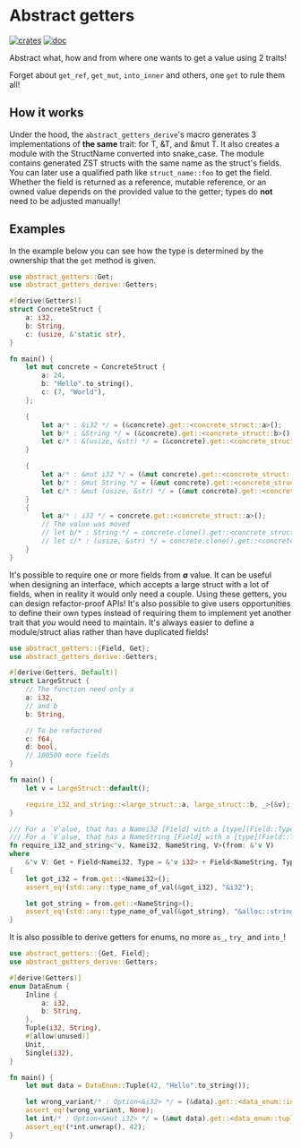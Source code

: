 Abstract getters
=============
[![crates](https://img.shields.io/crates/v/abstract-getters?style=for-the-badge)](https://crates.io/crates/abstract-getters/)
[![doc](https://img.shields.io/docsrs/abstract-getters?style=for-the-badge)](https://docs.rs/abstract-getters/latest/)

Abstract what, how and from where one wants to get a value using 2 traits!

Forget about `get_ref`, `get_mut`, `into_inner` and others, one `get` to rule them all!

## How it works

Under the hood, the `abstract_getters_derive`'s macro generates 3 implementations of **the same** trait: for T, &T, and &mut T.
It also creates a module with the StructName converted into snake_case. The module contains generated ZST structs with the same
name as the struct's fields. You can later use a qualified path like `struct_name::foo` to get the field. Whether the field is returned as a reference, mutable reference, or an owned value depends on the provided value to the getter; types do **not** need to be adjusted manually!

## Examples

In the example below you can see how the type is determined by the ownership that the `get` method is given.

```rust
use abstract_getters::Get;
use abstract_getters_derive::Getters;

#[derive(Getters)]
struct ConcreteStruct {
    a: i32,
    b: String,
    c: (usize, &'static str),
}

fn main() {
    let mut concrete = ConcreteStruct {
        a: 24,
        b: "Hello".to_string(),
        c: (7, "World"),
    };

    {
        let a/* : &i32 */ = (&concrete).get::<concrete_struct::a>();
        let b/* : &String */ = (&concrete).get::<concrete_struct::b>();
        let c/* : &(usize, &str) */ = (&concrete).get::<concrete_struct::c>();
    }

    {
        let a/* : &mut i32 */ = (&mut concrete).get::<concrete_struct::a>();
        let b/* : &mut String */ = (&mut concrete).get::<concrete_struct::b>();
        let c/* : &mut (usize, &str) */ = (&mut concrete).get::<concrete_struct::c>();
    }
    {
        let a/* : i32 */ = concrete.get::<concrete_struct::a>();
        // The value was moved
        // let b/* : String */ = concrete.clone().get::<concrete_struct::b>();
        // let c/* : (usize, &str) */ = concrete.clone().get::<concrete_struct::c>();
    }
}
```

It's possible to require one or more fields from ***a*** value.
It can be useful when designing an interface, which accepts a large struct with a lot of fields,
when in reality it would only need a couple. Using these getters, you can design refactor-proof APIs!
It's also possible to give users opportunities to define their own types instead of requiring them
to implement yet another trait that *you* would need to maintain. It's always easier to define a
module/struct alias rather than have duplicated fields!

```rust
use abstract_getters::{Field, Get};
use abstract_getters_derive::Getters;

#[derive(Getters, Default)]
struct LargeStruct {
    // The function need only a
    a: i32,
    // and b
    b: String,

    // To be refactored
    c: f64,
    d: bool,
    // 100500 more fields
}

fn main() {
    let v = LargeStruct::default();

    require_i32_and_string::<large_struct::a, large_struct::b, _>(&v);
}

/// For a `V`alue, that has a Namei32 [Field] with a [type](Field::Type) [i32]...
/// For a `V`alue, that has a NameString [Field] with a [type](Field::Type) [String]...
fn require_i32_and_string<'v, Namei32, NameString, V>(from: &'v V)
where
    &'v V: Get + Field<Namei32, Type = &'v i32> + Field<NameString, Type = &'v String>,
{
    let got_i32 = from.get::<Namei32>();
    assert_eq!(std::any::type_name_of_val(&got_i32), "&i32");

    let got_string = from.get::<NameString>();
    assert_eq!(std::any::type_name_of_val(&got_string), "&alloc::string::String");
}
```


It is also possible to derive getters for enums, no more `as_`, `try_` and `into_`!

```rust
use abstract_getters::{Get, Field};
use abstract_getters_derive::Getters;

#[derive(Getters)]
enum DataEnum {
    Inline {
        a: i32,
        b: String,
    },
    Tuple(i32, String),
    #[allow(unused)]
    Unit,
    Single(i32),
}

fn main() {
    let mut data = DataEnum::Tuple(42, "Hello".to_string());

    let wrong_variant/* : Option<&i32> */ = (&data).get::<data_enum::inline::a>();
    assert_eq!(wrong_variant, None);
    let int/* : Option<&mut i32> */ = (&mut data).get::<data_enum::tuple::_0>();
    assert_eq!(*int.unwrap(), 42);
}
```